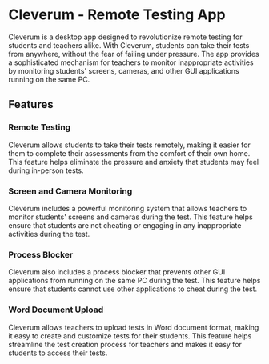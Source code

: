 <h1> Cleverum - Remote Testing App </h1>
<p>Cleverum is a desktop app designed to revolutionize remote testing for students and teachers alike. With Cleverum, students can take their tests from anywhere, without the fear of failing under pressure. The app provides a sophisticated mechanism for teachers to monitor inappropriate activities by monitoring students' screens, cameras, and other GUI applications running on the same PC.</p>

<h2>Features</h2>

<h3>Remote Testing</h3>

<p>Cleverum allows students to take their tests remotely, making it easier for them to complete their assessments from the comfort of their own home. This feature helps eliminate the pressure and anxiety that students may feel during in-person tests.</p>

<h3>Screen and Camera Monitoring</h3>

<p>Cleverum includes a powerful monitoring system that allows teachers to monitor students' screens and cameras during the test. This feature helps ensure that students are not cheating or engaging in any inappropriate activities during the test.</p>

<h3>Process Blocker</h3>

<p>Cleverum also includes a process blocker that prevents other GUI applications from running on the same PC during the test. This feature helps ensure that students cannot use other applications to cheat during the test.</p>

<h3>Word Document Upload</h3>

<p>Cleverum allows teachers to upload tests in Word document format, making it easy to create and customize tests for their students. This feature helps streamline the test creation process for teachers and makes it easy for students to access their tests.</p>

